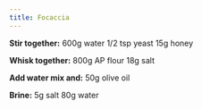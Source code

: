 ```yaml
---
title: Focaccia
---
```


**Stir together:**
600g water
1/2 tsp yeast
15g honey

**Whisk together:**
800g AP flour
18g salt

**Add water mix and:**
50g olive oil

**Brine:**
5g salt
80g water
